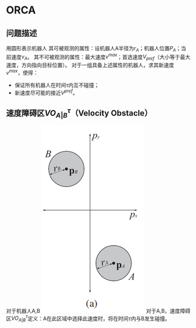 # ORCA
## 问题描述
用圆形表示机器人
其可被观测的属性：设机器人A半径为$r_A$；机器人位置$P_A$；当前速度$v_A$。
其不可被观测的属性：最大速度$v^{max}$；首选速度$V_{pref}$（大小等于最大速度，方向指向目标位置）。
对于一组具备上述属性的机器人，求其新速度$v^{max}$，使得：
* 保证所有机器人在时间$\tau$内互不碰撞；
* 新速度尽可能的接近$V^{pref}$。

## 速度障碍区$VO^{\tau}_{A|B}$（Velocity Obstacle）
对于机器人A,B
![](https://raw.githubusercontent.com/WayneMooooo/notes/main/%E5%AD%A6%E4%B9%A0%E7%AC%94%E8%AE%B0/orca.md/272251322230748.png)
对于A,B，速度障碍区$VO^{\tau}_{A|B}$定义：A在此区域中选择此速度时，将在时间$\tau$内与B发生碰撞。